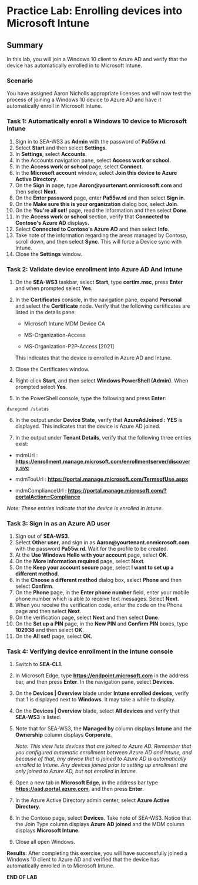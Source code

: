 # Practice Lab: Enrolling devices into Microsoft Intune

## Summary

In this lab, you will join a Windows 10 client to Azure AD and verify that the device has automatically enrolled in to Microsoft Intune.

### Scenario

You have assigned Aaron Nicholls appropriate licenses and will now test the process of joining a Windows 10 device to Azure AD and have it automatically enroll in Microsoft Intune.

### Task 1: Automatically enroll a Windows 10 device to Microsoft Intune

1.  Sign in to SEA-WS3 as **Admin** with the password of **Pa55w.rd**.
2.  Select **Start** and then select **Settings**.
3.  In **Settings**, select **Accounts**.
4.  In the Accounts navigation pane, select **Access work or school**.
5.  In the **Access work or school** page, select **Connect**.
6.  In the **Microsoft account** window, select **Join this device to Azure Active Directory**.
7.  On the **Sign in** page, type **Aaron\@yourtenant.onmicrosoft.com** and then select **Next**.
8.  On the **Enter password** page, enter **Pa55w.rd** and then select **Sign in**.
9.  On the **Make sure this is your organization** dialog box, select **Join**.
10.  On the **You're all set!** page, read the information and then select **Done**.
11.  In the **Access work or school** section, verify that **Connected to Contoso's Azure AD** displays.
12.  Select **Connected to Contoso's Azure AD** and then select **Info**.
13.  Take note of the information regarding the areas managed by Contoso, scroll down, and then select **Sync**. This will force a Device sync with Intune.
14.  Close the **Settings** window.

### Task 2: Validate device enrollment into Azure AD And Intune

1.  On the **SEA-WS3** taskbar, select **Start**, type **certlm.msc**, press **Enter** and when prompted select **Yes**.
    
2.  In the **Certificates** console, in the navigation pane, expand **Personal** and select the **Certificate** node. Verify that the following certificates are listed in the details pane:
    
    -   Microsoft Intune MDM Device CA

    -   MS-Organization-Access

    -   MS-Organization-P2P-Access \[2021\]

    This indicates that the device is enrolled in Azure AD and Intune.

3.  Close the Certificates window.

4.  Right-click **Start**, and then select **Windows PowerShell (Admin)**. When prompted select **Yes**.
    
5.  In the PowerShell console, type the following and press **Enter**: 
```
dsregcmd /status

```

6.  In the output under **Device State**, verify that **AzureAdJoined : YES** is displayed. This indicates that the device is Azure AD joined.
    
7.  In the output under **Tenant Details**, verify that the following three entries exist:
    
-   mdmUrl :
    **https://enrollment.manage.microsoft.com/enrollmentserver/discovery.svc**
    
-   mdmTouUrl : **https://portal.manage.microsoft.com/TermsofUse.aspx**
    
-   mdmComplianceUrl : **https://portal.manage.microsoft.com/?portalAction=Compliance**
    

_Note: These entries indicate that the device is enrolled in Intune._

### Task 3: Sign in as an Azure AD user

1.  Sign out of **SEA-WS3**.
2.  Select **Other user**, and sign in as **Aaron\@yourtenant.onmicrosoft.com** with the password **Pa55w.rd**. Wait for the profile to be created.
3.  At the **Use Windows Hello with your account** page, select **OK**.
4.  On the **More information required** page, select **Next**.
5.  On the **Keep your account secure** page, select **I want to set up a different method**.
6.  In the **Choose a different method** dialog box, select **Phone** and then select **Confirm**.
7.  On the **Phone** page, in the **Enter phone number** field, enter your mobile phone number which is able to receive text messages. Select **Next**.
8.  When you receive the verification code, enter the code on the Phone page and then select **Next**.
9.  On the verification page, select **Next** and then select **Done**.
10.  On the **Set up a PIN** page, in the **New PIN** and **Confirm PIN** boxes, type **102938** and then select **OK**.
11.  On the **All set!** page, select **OK**.

### Task 4: Verifying device enrollment in the Intune console

1.  Switch to **SEA-CL1**. 
    
2. In Microsoft Edge, type **https://endpoint.microsoft.com** in the address bar, and then press **Enter**. In the navigation pane, select **Devices**.

3. On the **Devices | Overview** blade under **Intune enrolled devices**, verify that 1 is displayed next to **Windows**. It may take a while to display.

4. On the **Devices | Overview** blade, select **All devices** and verify that **SEA-WS3** is listed.

5. Note that for SEA-WS3, the **Managed by** column displays **Intune** and the **Ownership** column displays **Corporate**.  

   _Note: This view lists devices that are joined to Azure AD. Remember that you configured automatic enrollment between Azure AD and Intune, and because of that, any device that is joined to Azure AD is automatically enrolled to Intune. Any devices joined prior to setting up enrollment are only joined to Azure AD, but not enrolled in Intune._

6. Open a new tab in **Microsoft Edge**, in the address bar type **https://aad.portal.azure.com**, and then press **Enter**.

7. In the Azure Active Directory admin center, select **Azure Active Directory**.

8. In the Contoso page, select **Devices**. Take note of SEA-WS3. Notice that the Join Type column displays **Azure AD joined** and the MDM column displays **Microsoft Intune**.

9. Close all open Windows.

**Results**: After completing this exercise, you will have successfully joined a Windows 10 client to Azure AD and verified that the device has automatically enrolled in to Microsoft Intune.

**END OF LAB**